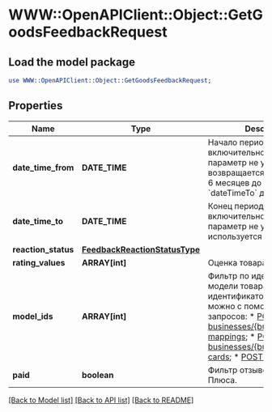 # WWW::OpenAPIClient::Object::GetGoodsFeedbackRequest

## Load the model package
```perl
use WWW::OpenAPIClient::Object::GetGoodsFeedbackRequest;
```

## Properties
Name | Type | Description | Notes
------------ | ------------- | ------------- | -------------
**date_time_from** | **DATE_TIME** | Начало периода. Не включительно.  Если параметр не указан, возвращается информация за 6 месяцев до указанной в &#x60;dateTimeTo&#x60; даты.  | [optional] 
**date_time_to** | **DATE_TIME** | Конец периода. Не включительно.  Если параметр не указан, используется текущая дата.  | [optional] 
**reaction_status** | [**FeedbackReactionStatusType**](FeedbackReactionStatusType.md) |  | [optional] 
**rating_values** | **ARRAY[int]** | Оценка товара. | [optional] 
**model_ids** | **ARRAY[int]** | Фильтр по идентификатору модели товара.  Получить идентификатор модели можно с помощью одного из запросов:  * [POST businesses/{businessId}/offer-mappings](../../reference/business-assortment/getOfferMappings.md);  * [POST businesses/{businessId}/offer-cards](../../reference/content/getOfferCardsContentStatus.md);  * [POST models](../../reference/models/getModels.md).  | [optional] 
**paid** | **boolean** | Фильтр отзывов за баллы Плюса. | [optional] 

[[Back to Model list]](../README.md#documentation-for-models) [[Back to API list]](../README.md#documentation-for-api-endpoints) [[Back to README]](../README.md)


